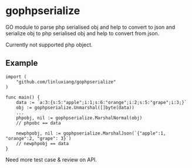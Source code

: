 # gophpserialize

GO module to parse php serialised obj and help to convert to json and serialize obj to php serialised obj and help to convert from json.

Currently not supported php object.

## Example

	import (
		"github.com/linluxiang/gophpserialize"
	)

	func main() {
		data := `a:3:{s:5:"apple";i:1;s:6:"orange";i:2;s:5:"grape";i:3;}`
		obj := gophpserialize.Unmarshal([]byte(data))
		...
		phpobj, nil := gophpserialize.MarshalNormal(obj)
        // phpobc == data

        newphpobj, nil := gophpserialize.MarshalJson(`{"apple":1, "orange":2, "grape": 3}`)
        // newphpobj == data
	}

Need more test case & review on API.
